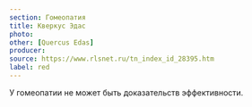 ```yaml
---
section: Гомеопатия
title: Кверкус Эдас
photo:
other: [Quercus Edas]
producer:
source: https://www.rlsnet.ru/tn_index_id_28395.htm
label: red
---
```


У гомеопатии не может быть доказательств эффективности.
